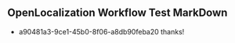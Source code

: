 ## OpenLocalization Workflow Test MarkDown
* a90481a3-9ce1-45b0-8f06-a8db90feba20 thanks!

<!--HONumber=Aug16_HO3-->



